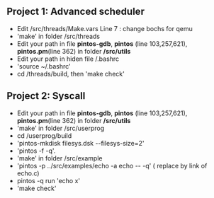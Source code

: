 ## Project 1: Advanced scheduler
- Edit /src/threads/Make.vars Line 7 : change bochs for qemu
- 'make' in folder /src/threads
- Edit your path in file **pintos-gdb**, **pintos** (line 103,257,621), **pintos.pm**(line 362) in folder  **/src/utils**
- Edit your path in hiden file /.bashrc
- 'source ~/.bashrc'
- cd /threads/build, then 'make check'
## Project 2: Syscall
- Edit your path in file **pintos-gdb**, **pintos** (line 103,257,621), **pintos.pm**(line 362) in folder  **/src/utils**
- 'make' in folder /src/userprog
- cd /userprog/build
- 'pintos-mkdisk filesys.dsk --filesys-size=2'
- 'pintos -f -q'.
- 'make' in folder /src/example
- 'pintos -p ../src/examples/echo -a echo -- -q' ( replace by link of echo.c)
- pintos -q run 'echo x'
- 'make check'
